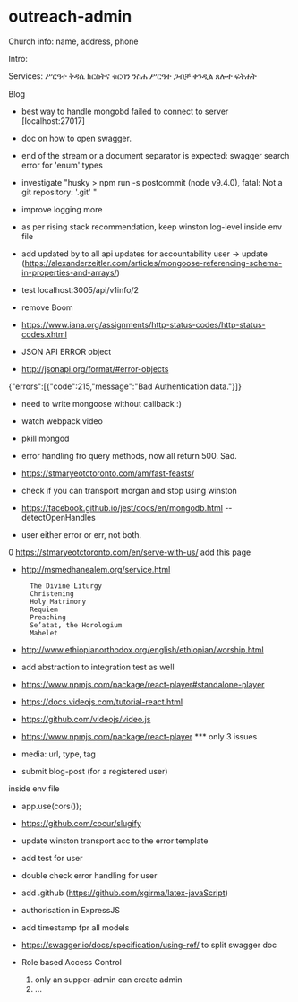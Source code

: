 # outreach-admin


Church info: 
name, address, phone

Intro:

Services: 
ሥርዓተ ቅዳሴ
ክርስትና
ቁርባን
ንስሐ
ሥርዓተ ጋብቻ
ቀንዲል
ጸሎተ ፍትሐት

Blog

- best way to handle mongobd failed to connect to server [localhost:27017] 

- doc on how to open swagger.

- end of the stream or a document separator is expected: swagger search error for 'enum' types

- investigate "husky > npm run -s postcommit (node v9.4.0), fatal: Not a git repository: '.git' "

- improve logging more

- as per rising stack recommendation, keep winston log-level inside env file

- add updated by to all api updates for accountability user -> update (https://alexanderzeitler.com/articles/mongoose-referencing-schema-in-properties-and-arrays/)

- test localhost:3005/api/v1info/2

- remove Boom

- https://www.iana.org/assignments/http-status-codes/http-status-codes.xhtml

- JSON API ERROR object

- http://jsonapi.org/format/#error-objects
    

{"errors":[{"code":215,"message":"Bad Authentication data."}]}

- need to write mongoose without callback :)

- watch webpack video

+ pkill mongod

+ error handling fro query methods, now all return 500. Sad.

- https://stmaryeotctoronto.com/am/fast-feasts/

- check if you can transport morgan and stop using winston

- https://facebook.github.io/jest/docs/en/mongodb.html --detectOpenHandles

- user either error or err, not both.

0 https://stmaryeotctoronto.com/en/serve-with-us/ add this page

- http://msmedhanealem.org/service.html

        The Divine Liturgy
        Christening
        Holy Matrimony
        Requiem
        Preaching
        Se’atat, the Horologium
        Mahelet
        
-  http://www.ethiopianorthodox.org/english/ethiopian/worship.html

- add abstraction to integration test as well

- https://www.npmjs.com/package/react-player#standalone-player

- https://docs.videojs.com/tutorial-react.html

- https://github.com/videojs/video.js

- https://www.npmjs.com/package/react-player *** only 3 issues

- media: url, type, tag

- submit blog-post (for a registered user) 

 inside env file

- app.use(cors());

- https://github.com/cocur/slugify

- update winston transport acc to the error template

- add test for user

- double check error handling for user

- add .github (https://github.com/xgirma/latex-javaScript)

- authorisation in ExpressJS

- add timestamp fpr all models

- https://swagger.io/docs/specification/using-ref/ to split swagger doc

- Role based Access Control
    1. only an supper-admin can create admin
    2. ...


